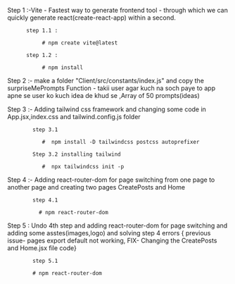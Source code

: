     

  Step 1 :-Vite - Fastest way to generate frontend tool - through which we can quickly generate react(create-react-app) within a second.
          
          
          step 1.1 :

               # npm create vite@latest

          step 1.2 :      

               # npm install

  Step 2 :- make a folder "Client/src/constants/index.js" and copy the surpriseMePrompts Function - takii user agar kuch na soch paye to app apne se user ko kuch idea de khud se ,Array of 50 prompts(ideas) 
            

  Step 3 :- Adding tailwind css framework and changing some code in App.jsx,index.css and tailwind.config.js folder  

            step 3.1

               #  npm install -D tailwindcss postcss autoprefixer

            Step 3.2 installing tailwind

               #  npx tailwindcss init -p

  Step 4 :- Adding react-router-dom for page switching from one page to another page and creating two pages CreatePosts and Home     

            step 4.1 

              # npm react-router-dom          


  Step 5 : Undo 4th step and adding react-router-dom for page switching and adding some asstes(images,logo) and solving step 4 errors { previous issue- pages export default not working, FIX- Changing the CreatePosts and Home.jsx file code} 


            step 5.1 

            # npm react-router-dom         